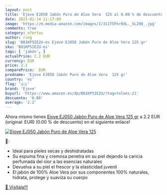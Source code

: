 ```yaml
---
layout: post
title: 'Ejove EJ050 Jabón Puro de Aloe Vera  125 al 0.00 % de descuento'
date: 2021-02-14 11:17:09
image: 'https://m.media-amazon.com/images/I/311T5Fhr0dL._SL200_.jpg'
comments: true
category: ofertas
author: ring
slug: 'B01KP5IE2U-es Ejove EJ050 Jabón Puro de Aloe Vera 125 gr'
sku: 'B01KP5IE2U-es'
tags: [ 'jabón', ]
actualPrice: 2.2 EUR
currency: EUR
price: 2.2
comparePrice:  EUR
prodname: 'Ejove EJ050 Jabón Puro de Aloe Vera  125 gr'
country: 'es'
flag: '🇪🇸'
brand: 'Ejove'
buyurl: 'https://www.amazon.es/dp/B01KP5IE2U/?tag=tolees-21'
descuento: '0.00'
average: '2.2'
---
```


Ahora mismo tienes [Ejove EJ050 Jabón Puro de Aloe Vera  125 gr](https://www.amazon.es/dp/B01KP5IE2U/?tag=tolees-21) a 2.2 EUR (original:  EUR) (0.00 %  de descuento) en el siguiente enlace!

[![Ejove EJ050 Jabón Puro de Aloe Vera  125](https://m.media-amazon.com/images/I/311T5Fhr0dL._SL200_.jpg)](https://www.amazon.es/dp/B01KP5IE2U/?tag=tolees-21)

🔎:

- Ideal para pieles secas y deshidratadas
- Su espuma fina y cremosa penetra en su piel dejando la caricia perfumada del olor a las esencias naturales
- Devuelva a su piel el frescor y la elasticidad juvenil
- El jabón de 100% Aloe Vera por sus componentes 100% naturales, hidrata, protege y suaviza su cuerpo

[🛒 Visítala!!!](https://www.amazon.es/dp/B01KP5IE2U/?tag=tolees-21)
